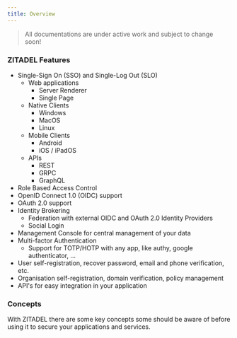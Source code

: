 ```yaml
---
title: Overview
---
```


> All documentations are under active work and subject to change soon!

### ZITADEL Features

- Single-Sign On (SSO) and Single-Log Out (SLO)
  - Web applications
    - Server Renderer
    - Single Page
  - Native Clients
    - Windows
    - MacOS
    - Linux
  - Mobile Clients
    - Android
    - iOS / iPadOS
  - APIs
    - REST
    - GRPC
    - GraphQL
- Role Based Access Control
- OpenID Connect 1.0 (OIDC) support
- OAuth 2.0 support
- Identity Brokering
  - Federation with external OIDC and OAuth 2.0 Identity Providers
  - Social Login
- Management Console for central management of your data
- Multi-factor Authentication
  - Support for TOTP/HOTP with any app, like authy, google authenticator, ...
- User self-registration, recover password, email and phone verification, etc.
- Organisation self-registration, domain verification, policy management
- API's for easy integration in your application

### Concepts

With ZITADEL there are some key concepts some should be aware of before using it to secure your applications and services.
